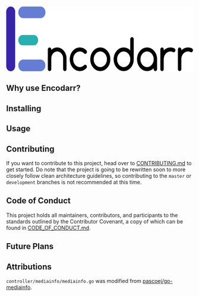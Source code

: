 <p align="center">
  <img src="images/Encodarr-Text-Logo.png" height="175"/>
</p>

<!-- TODO: Tag things (Docker pulls, GHCR pulls, master CI status) -->
<!-- TODO: Description -->

## Why use Encodarr?
<!-- TODO: Why use Encodarr? -->

## Installing
<!-- TODO: Installing (docker/docker-compose, raw binaries) -->

## Usage
<!-- TODO: Usage (Env Vars/Command-Line) -->

## Contributing

If you want to contribute to this project, head over to [CONTRIBUTING.md](CONTRIBUTING.md) to get started.
Do note that the project is going to be rewritten soon to more closely follow clean architecture guidelines, so contributing to the `master` or `development` branches is not recommended at this time.

## Code of Conduct

This project holds all maintainers, contributors, and participants to the standards outlined by the Contributor Covenant, a copy of which can be found in [CODE_OF_CONDUCT.md](CODE_OF_CONDUCT.md).

## Future Plans
<!-- TODO: Future Plans (plugins, scheduled working times, etc. + voting system?) -->

## Attributions

`controller/mediainfo/mediainfo.go` was modified from [pascoej/go-mediainfo](https://github.com/pascoej/go-mediainfo/blob/509f5adb9998a8fe497be4eed69c73d75161709e/mediainfo.go).
